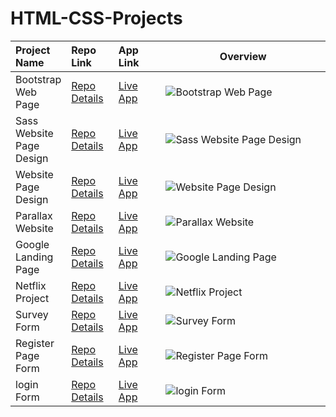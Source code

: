 # HTML-CSS-Projects


<table class="table">  
  <thead>
    <tr>
      <th align="left" width="15%">Project Name</th>
      <th align="left" width="15%">Repo Link</th>
      <th align="left" width="15%">App Link</th>
      <th align="center">Overview</th>
    </tr>
  </thead>
  <tbody>
     <tr>
      <td>Bootstrap Web Page</td>
      <td><a href="https://github.com/axel-ac/Boostrap-Project" target="_blank">Repo Details</td>
      <td><a href="https://axel-ac.github.io/Boostrap-Project/" target="_blank">Live App</td>
      <td><img src="https://user-images.githubusercontent.com/102467587/219783358-be888a33-5332-45ef-bc40-5a6adeb73b8e.gif" alt="Bootstrap Web Page"></td>
    </tr>
    <tr>
      <td>Sass Website Page Design</td></td>
      <td><a href="https://github.com/axel-ac/Sass-project" target="_blank">Repo Details</td>
      <td><a href="https://axel-ac.github.io/Sass-project/" target="_blank">Live App</td>
      <td><img src="https://user-images.githubusercontent.com/102467587/219283604-7709569d-e7fa-4e46-8e3f-55b563f9d79c.gif" alt="Sass Website Page Design"></td>
    </tr>
      <tr>
      <td>Website Page Design</td>
      <td><a href="https://github.com/axel-ac/website-page-design" target="_blank">Repo Details</td>
      <td><a href="https://website-page-design.netlify.app/" target="_blank">Live App</td>
      <td><img src="https://user-images.githubusercontent.com/102467587/217637230-129192d3-1213-4627-819f-e65dcfedefdf.gif" alt="Website Page Design"></td>
    </tr>
    <tr>
      <td>Parallax Website</td>
      <td><a href="https://github.com/axel-ac/parallax-website" target="_blank">Repo Details</td>
      <td><a href="https://axel-ac.github.io/parallax-website/" target="_blank">Live App</td>
      <td><img src="https://user-images.githubusercontent.com/102467587/216031113-8d40941a-bf95-4bd2-ab9f-37b2ec28aea3.gif" alt="Parallax Website"></td>
    </tr>
    <tr>
      <td>Google Landing Page</td>
      <td><a href="https://github.com/axel-ac/password-generator" target="_blank">Repo Details</td>
      <td><a href="https://axel-ac.github.io/google-landing-page/" target="_blank">Live App</td>
      <td><img src="https://user-images.githubusercontent.com/102467587/210113886-974f621f-7735-47f0-85db-4d4695f1e703.gif" alt="Google Landing Page"></td>
    </tr>
    <tr>
      <td>Netflix Project</td>
      <td><a href="https://github.com/axel-ac/find-the-number-game" target="_blank">Repo Details</td>
      <td><a href="https://axel-ac.github.io/netflix-project/" target="_blank">Live App</td>
      <td><img src="https://user-images.githubusercontent.com/102467587/209706463-7e130725-89ad-42c2-8817-9a947d12a215.gif" alt="Netflix Project"></td>
    </tr>
    <tr>
      <td>Survey Form</td>
      <td><a href="https://github.com/axel-ac/find-the-number-game" target="_blank">Repo Details</td>
      <td><a href="https://html-css-survey-form.netlify.app/" target="_blank">Live App</td>
      <td><img src="https://user-images.githubusercontent.com/102467587/227841539-87bce5d6-fdd6-4938-be5d-7a70b442e020.gif" alt="Survey Form"></td>
    </tr>
    <tr>
      <td>Register Page Form</td>
      <td><a href="https://github.com/axel-ac/find-the-number-game" target="_blank">Repo Details</td>
      <td><a href="https://axel-ac.github.io/netflix-project/" target="_blank">Live App</td>
      <td><img src="https://user-images.githubusercontent.com/102467587/209554664-c9f73601-0362-43b1-b2c9-c0f71e530917.gif" alt="Register Page Form"></td>
    </tr>
    <tr>
      <td>login Form</td>
      <td><a href="https://github.com/axel-ac/find-the-number-game" target="_blank">Repo Details</td>
      <td><a href="https://axel-ac.github.io/login-form/" target="_blank">Live App</td>
      <td><img src="https://user-images.githubusercontent.com/102467587/209473725-4c29c1c9-67b6-4a38-a605-677d20021a57.gif" alt="login Form"></td>
    </tr>
   </tbody>
</table>

